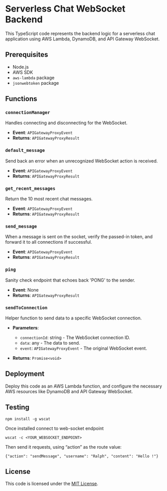 # Serverless Chat WebSocket Backend

This TypeScript code represents the backend logic for a serverless chat application using AWS Lambda, DynamoDB, and API Gateway WebSocket.

## Prerequisites

- Node.js
- AWS SDK
- `aws-lambda` package
- `jsonwebtoken` package

## Functions

### `connectionManager`

Handles connecting and disconnecting for the WebSocket.

- **Event**: `APIGatewayProxyEvent`
- **Returns**: `APIGatewayProxyResult`

### `default_message`

Send back an error when an unrecognized WebSocket action is received.

- **Event**: `APIGatewayProxyEvent`
- **Returns**: `APIGatewayProxyResult`

### `get_recent_messages`

Return the 10 most recent chat messages.

- **Event**: `APIGatewayProxyEvent`
- **Returns**: `APIGatewayProxyResult`

### `send_message`

When a message is sent on the socket, verify the passed-in token, and forward it to all connections if successful.

- **Event**: `APIGatewayProxyEvent`
- **Returns**: `APIGatewayProxyResult`

### `ping`

Sanity check endpoint that echoes back 'PONG' to the sender.

- **Event**: None
- **Returns**: `APIGatewayProxyResult`

### `sendToConnection`

Helper function to send data to a specific WebSocket connection.

- **Parameters**:
  - `connectionId`: string - The WebSocket connection ID.
  - `data`: any - The data to send.
  - `event`: `APIGatewayProxyEvent` - The original WebSocket event.

- **Returns**: `Promise<void>`

## Deployment

Deploy this code as an AWS Lambda function, and configure the necessary AWS resources like DynamoDB and API Gateway WebSocket.

## Testing

```npm install -g wscat```

Once installed connect to web-socket endpoint 

```wscat -c <YOUR_WEBSOCKET_ENDPOINT>```

Then send it requests, using “action” as the route value:

```{"action": "sendMessage", "username": "Ralph", "content": "Hello !"}```


## License

This code is licensed under the [MIT License](LICENSE).